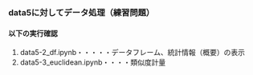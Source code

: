 
### data5に対してデータ処理（練習問題）
#### 以下の実行確認
1. data5-2_df.ipynb・・・・・データフレーム、統計情報（概要）の表示
2. data5-3_euclidean.ipynb・・・・類似度計量
